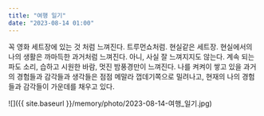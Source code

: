 ```yaml
---
title: "여행 일기"
date: "2023-08-14 01:00"
---
```


꼭 영화 세트장에 있는 것 처럼 느껴진다. 트루먼쇼처럼. 현실같은 세트장. 현실에서의 나의 생활은 까마득한 과거처럼 느껴진다. 아니, 사실 잘 느껴지지도 않는다. 계속 되는 파도 소리, 습하고 시원한 바람, 멋진 밤풍경만이 느껴진다. 나를 켜켜이 쌓고 있을 과거의 경험들과 감각들과 생각들은 점점 메말라 껍데기쪽으로 밀려나고, 현재의 나의 경험들과 감각들이 가운데를 채우고 있다.

![]({{ site.baseurl }}/memory/photo/2023-08-14-여행_일기.jpg)